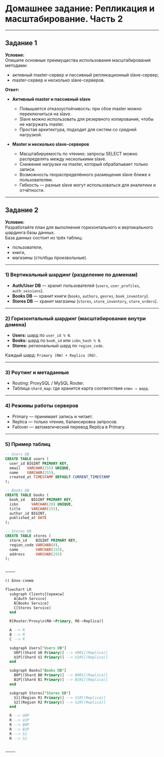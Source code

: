 # Домашнее задание: Репликация и масштабирование. Часть 2

---

## Задание 1

**Условие:**  
Опишите основные преимущества использования масштабирования методами:

- активный master-сервер и пассивный репликационный slave-сервер;  
- master-сервер и несколько slave-серверов.  

**Ответ:**

- **Активный master и пассивный slave**  
  - Повышается отказоустойчивость: при сбое master можно переключиться на slave.  
  - Slave можно использовать для резервного копирования, чтобы не нагружать master.  
  - Простая архитектура, подходит для систем со средней нагрузкой.  

- **Master и несколько slave-серверов**  
  - Масштабируемость по чтению: запросы SELECT можно распределять между несколькими slave.  
  - Снижение нагрузки на master, который обрабатывает только записи.  
  - Возможность геораспределённого размещения slave ближе к пользователям.  
  - Гибкость — разные slave могут использоваться для аналитики и отчётности.  

---

## Задание 2

**Условие:**  
Разработайте план для выполнения горизонтального и вертикального шардинга базы данных.  
База данных состоит из трёх таблиц:  
- пользователи,  
- книги,  
- магазины (столбцы произвольные).  

---

### 1) Вертикальный шардинг (разделение по доменам)

- **Auth/User DB** — хранит пользователей (`users`, `user_profiles`, `auth_sessions`).  
- **Books DB** — хранит книги (`books`, `authors`, `genres`, `book_inventory`).  
- **Stores DB** — хранит магазины (`stores`, `store_inventory`, `store_orders`).  

---

### 2) Горизонтальный шардинг (масштабирование внутри домена)

- **Users:** шард по `user_id % N`.  
- **Books:** шард по `book_id` или `isbn_hash % N`.  
- **Stores:** региональный шард по `region_code`.  

Каждый шард: `Primary (RW) + Replica (RO)`.

---

### 3) Роутинг и метаданные

- Routing: ProxySQL / MySQL Router.  
- Таблица `shard_map`: где хранится карта соответствия `ключ → шард`.

---

### 4) Режимы работы серверов

- Primary — принимает запись и читает.  
- Replica — только чтение, балансировка запросов.  
- Failover — автоматический перевод Replica в Primary.  

---

### 5) Пример таблиц

```sql
-- Users DB
CREATE TABLE users (
  user_id BIGINT PRIMARY KEY,
  email   VARCHAR(255) UNIQUE,
  name    VARCHAR(255),
  created_at TIMESTAMP DEFAULT CURRENT_TIMESTAMP
);

-- Books DB
CREATE TABLE books (
  book_id   BIGINT PRIMARY KEY,
  isbn      VARCHAR(20) UNIQUE,
  title     VARCHAR(255),
  author_id BIGINT,
  published_at DATE
);

-- Stores DB
CREATE TABLE stores (
  store_id    BIGINT PRIMARY KEY,
  region_code VARCHAR(8),
  name        VARCHAR(255),
  address     VARCHAR(255)
);


⸻

6) Блок-схема

flowchart LR
  subgraph Clients[Сервисы]
    A[Auth Service]
    B[Books Service]
    C[Stores Service]
  end

  R[Router/Proxy\n(RW->Primary, RO->Replica)]

  A --> R
  B --> R
  C --> R

  subgraph Users["Users DB"]
    U0P[(Shard U0 Primary)] --> U0R1[(Replica)]
    U1P[(Shard U1 Primary)] --> U1R1[(Replica)]
  end

  subgraph Books["Books DB"]
    B0P[(Shard B0 Primary)] --> B0R1[(Replica)]
    B1P[(Shard B1 Primary)] --> B1R1[(Replica)]
  end

  subgraph Stores["Stores DB"]
    S1[(Region R1 Primary)] --> S1R[(Replica)]
    S2[(Region R2 Primary)] --> S2R[(Replica)]
  end

  R --> U0P
  R --> U1P
  R --> B0P
  R --> B1P
  R --> S1
  R --> S2


⸻
